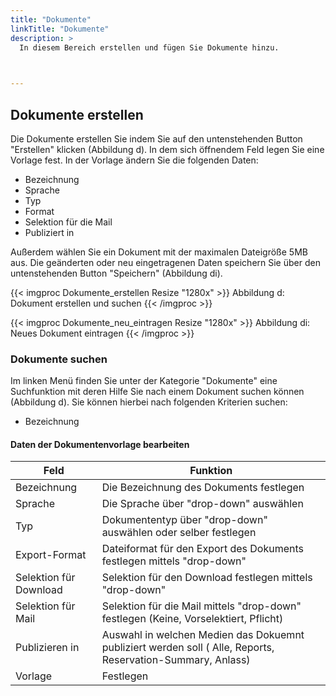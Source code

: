 ```yaml
---
title: "Dokumente"
linkTitle: "Dokumente"
description: >
  In diesem Bereich erstellen und fügen Sie Dokumente hinzu.   
 


---
```

## Dokumente erstellen
Die Dokumente erstellen Sie indem Sie auf den untenstehenden Button "Erstellen" klicken (Abbildung d). In dem sich öffnendem Feld legen Sie eine Vorlage fest. 
In der Vorlage ändern Sie die folgenden Daten: 
* Bezeichnung
* Sprache
* Typ
* Format
* Selektion für die Mail
* Publiziert in 

Außerdem wählen Sie ein Dokument mit der maximalen Dateigröße 5MB aus. Die geänderten oder neu eingetragenen Daten speichern Sie über den untenstehenden Button "Speichern" (Abbildung di).


{{< imgproc Dokumente_erstellen Resize "1280x" >}}
Abbildung d: Dokument erstellen und suchen
{{< /imgproc >}}

{{< imgproc Dokumente_neu_eintragen Resize "1280x" >}}
Abbildung di: Neues Dokument eintragen 
{{< /imgproc >}}

### Dokumente suchen 
Im linken Menü finden Sie unter der Kategorie "Dokumente" eine Suchfunktion mit deren Hilfe Sie nach einem Dokument suchen können (Abbildung d). Sie können hierbei nach folgenden Kriterien suchen: 

* Bezeichnung

#### Daten der Dokumentenvorlage bearbeiten
| Feld         | Funktion         | 
| ------------- |-------------  | 
| Bezeichnung          | Die Bezeichnung des Dokuments festlegen | 
| Sprache   | Die Sprache über "drop-down" auswählen     |  
| Typ  | Dokumententyp über  "drop-down" auswählen oder selber festlegen    |  
| Export-Format   |  Dateiformat für den Export des Dokuments festlegen mittels "drop-down"    |  
| Selektion für Download    | Selektion für den Download festlegen mittels "drop-down"   |  
| Selektion für Mail   |   Selektion für die Mail mittels "drop-down" festlegen (Keine, Vorselektiert, Pflicht)  |  
| Publizieren in     |   Auswahl in welchen Medien das Dokuemnt publiziert werden soll ( Alle, Reports, Reservation-Summary, Anlass)   |  
| Vorlage   | Festlegen    |  




